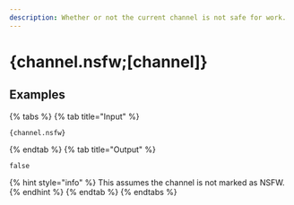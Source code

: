 ```yaml
---
description: Whether or not the current channel is not safe for work.
---
```

# {channel.nsfw;[channel]}
## Examples
{% tabs %}
{% tab title="Input" %}
```text
{channel.nsfw}
```
{% endtab %}
{% tab title="Output" %}
```text
false
```
{% hint style="info" %}
This assumes the channel is not marked as NSFW.
{% endhint %}
{% endtab %}
{% endtabs %}